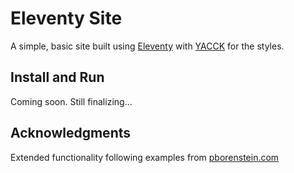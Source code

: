 # Eleventy Site

A simple, basic site built using [Eleventy](https://www.11ty.dev/) with [YACCK](https://spncrhrstn.github.io/yacck/) for the styles.

## Install and Run

Coming soon. Still finalizing...

## Acknowledgments
Extended functionality following examples from [pborenstein.com](https://github.com/pborenstein/pborenstein.com)